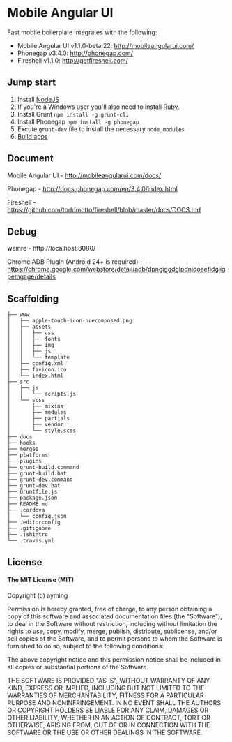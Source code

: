 # Mobile Angular UI

Fast mobile boilerplate integrates with the following:

* Mobile Angular UI v1.1.0-beta.22: http://mobileangularui.com/
* Phonegap v3.4.0: http://phonegap.com/
* Fireshell v1.1.0: http://getfireshell.com/

## Jump start

1. Install [NodeJS](http://nodejs.org/)
2. If you're a Windows user you'll also need to install [Ruby](http://rubyinstaller.org/downloads).
3. Install Grunt `npm install -g grunt-cli`
4. Install Phonegap `npm install -g phonegap`
5. Excute `grunt-dev` file to install the necessary `node_modules`
6. [Build apps](https://build.phonegap.com)

## Document

Mobile Angular UI - http://mobileangularui.com/docs/

Phonegap - http://docs.phonegap.com/en/3.4.0/index.html

Fireshell - https://github.com/toddmotto/fireshell/blob/master/docs/DOCS.md

## Debug

weinre - http://localhost:8080/

Chrome ADB Plugin (Android 24+ is required) - https://chrome.google.com/webstore/detail/adb/dpngiggdglpdnjdoaefidgiigpemgage/details

## Scaffolding

````
├── www
│   ├── apple-touch-icon-precomposed.png
│   ├── assets
│   │   ├── css
│   │   ├── fonts
│   │   ├── img
│   │   ├── js
│   │   └── template
│   ├── config.xml
│   ├── favicon.ico
│   └── index.html
├── src
│   ├── js
│   │   └── scripts.js
│   └── scss
│       ├── mixins
│       ├── modules
│       ├── partials
│       ├── vendor
│       └── style.scss
├── docs
├── hooks
├── merges
├── platforms
├── plugins
├── grunt-build.command
├── grunt-build.bat
├── grunt-dev.command
├── grunt-dev.bat
├── Gruntfile.js
├── package.json
├── README.md
├── .cordova
│   └── config.json
├── .editorconfig
├── .gitignore
├── .jshintrc
└── .travis.yml
````

## License

#### The MIT License (MIT)

Copyright (c) ayming

Permission is hereby granted, free of charge, to any person obtaining a copy of
this software and associated documentation files (the "Software"), to deal in
the Software without restriction, including without limitation the rights to
use, copy, modify, merge, publish, distribute, sublicense, and/or sell copies
of the Software, and to permit persons to whom the Software is furnished to do
so, subject to the following conditions:

The above copyright notice and this permission notice shall be included in all
copies or substantial portions of the Software.

THE SOFTWARE IS PROVIDED "AS IS", WITHOUT WARRANTY OF ANY KIND, EXPRESS OR
IMPLIED, INCLUDING BUT NOT LIMITED TO THE WARRANTIES OF MERCHANTABILITY,
FITNESS FOR A PARTICULAR PURPOSE AND NONINFRINGEMENT. IN NO EVENT SHALL THE
AUTHORS OR COPYRIGHT HOLDERS BE LIABLE FOR ANY CLAIM, DAMAGES OR OTHER
LIABILITY, WHETHER IN AN ACTION OF CONTRACT, TORT OR OTHERWISE, ARISING FROM,
OUT OF OR IN CONNECTION WITH THE SOFTWARE OR THE USE OR OTHER DEALINGS IN THE
SOFTWARE.

